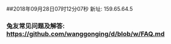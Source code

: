 ##2018年09月28日07时12分07秒 新址: 159.65.64.5
### 兔友常见问题及解答: https://github.com/wanggonging/d/blob/w/FAQ.md
